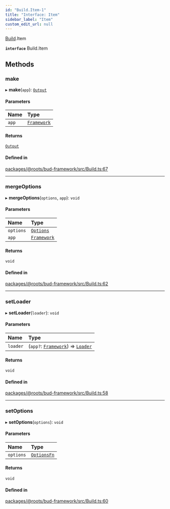 ```yaml
---
id: "Build.Item-1"
title: "Interface: Item"
sidebar_label: "Item"
custom_edit_url: null
---
```


[Build](../modules/Build.md).Item

**`interface`** Build.Item

## Methods

### make

▸ **make**(`app`): [`Output`](Build.Item.Output.md)

#### Parameters

| Name | Type |
| :------ | :------ |
| `app` | [`Framework`](../classes/Framework.md) |

#### Returns

[`Output`](Build.Item.Output.md)

#### Defined in

[packages/@roots/bud-framework/src/Build.ts:67](https://github.com/roots/bud/blob/017bef370/packages/@roots/bud-framework/src/Build.ts#L67)

___

### mergeOptions

▸ **mergeOptions**(`options`, `app`): `void`

#### Parameters

| Name | Type |
| :------ | :------ |
| `options` | [`Options`](../modules/Build.Item.md#options) |
| `app` | [`Framework`](../classes/Framework.md) |

#### Returns

`void`

#### Defined in

[packages/@roots/bud-framework/src/Build.ts:62](https://github.com/roots/bud/blob/017bef370/packages/@roots/bud-framework/src/Build.ts#L62)

___

### setLoader

▸ **setLoader**(`loader`): `void`

#### Parameters

| Name | Type |
| :------ | :------ |
| `loader` | (`app?`: [`Framework`](../classes/Framework.md)) => [`Loader`](Build.Loader-1.md) |

#### Returns

`void`

#### Defined in

[packages/@roots/bud-framework/src/Build.ts:58](https://github.com/roots/bud/blob/017bef370/packages/@roots/bud-framework/src/Build.ts#L58)

___

### setOptions

▸ **setOptions**(`options`): `void`

#### Parameters

| Name | Type |
| :------ | :------ |
| `options` | [`OptionsFn`](../modules/Build.Item.md#optionsfn) |

#### Returns

`void`

#### Defined in

[packages/@roots/bud-framework/src/Build.ts:60](https://github.com/roots/bud/blob/017bef370/packages/@roots/bud-framework/src/Build.ts#L60)
